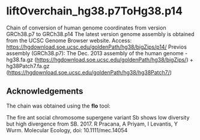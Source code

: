 # liftOverchain_hg38.p7ToHg38.p14
Chain of conversion of human genome coordinates from version GRCh38.p7 to GRCh38.p14
The latest version genome assembly is obtained from the UCSC Genome Browser website. Access: https://hgdownload.soe.ucsc.edu/goldenPath/hg38/bigZips/p14/
Previos assembly (GRCh38.p7): The Dec. 2013  assembly of the human genome - hg38.fa.gz  (https://hgdownload.soe.ucsc.edu/goldenPath/hg38/bigZips/) + hg38Patch7.fa.gz (https://hgdownload.soe.ucsc.edu/goldenPath/hg38/hg38Patch7/)

## Acknowledgements
The chain was obtained using the **flo** tool:

The fire ant social chromosome supergene variant Sb shows low diversity but high divergence from SB. 2017. R Pracana, A Priyam, I Levantis, Y Wurm. Molecular Ecology, doi: 10.1111/mec.14054

